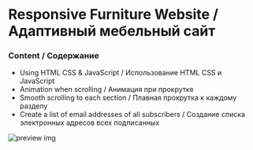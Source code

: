 # Responsive Furniture Website / Адаптивный мебельный сайт

### Content / Содержание

- Using HTML CSS & JavaScript / Использование HTML CSS и JavaScript
- Animation when scrolling / Анимация при прокрутке
- Smooth scrolling to each section / Плавная прокрутка к каждому разделу
- Create a list of email addresses of all subscribers / Создание списка электронных адресов всех подписанных

![preview img](/src/resources/preview.png)

